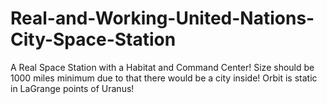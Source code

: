 # Real-and-Working-United-Nations-City-Space-Station
A Real Space Station with a Habitat and Command Center! Size should be 1000 miles minimum due to that there would be a city inside! Orbit is static in LaGrange points of Uranus!
